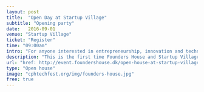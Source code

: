 ```yaml
---
layout: post
title:  "Open Day at Startup Village"
subtitle: "Opening party"
date:   2016-09-01
venue: "Startup Village"
ticket: "Register"
time: "09:00am"
intro: "For anyone interested in entrepreneurship, innovation and technology"
description: "This is the first time Founders House and Startup Village open their doors giving everyone an opportunity to visit Denmark’s leading growth startup hub and gain valuable insight in the facets of running a growth startup."
url: "href: http://event.foundershouse.dk/open-house-at-startup-village/"
type: "Open house"
image: "cphtechfest.org/img/founders-house.jpg"
free: true
---
```

<!-- fill in the URL of your event host page if you haven't enough information for a detail page, so the event link won't point on the detail page at all -->
